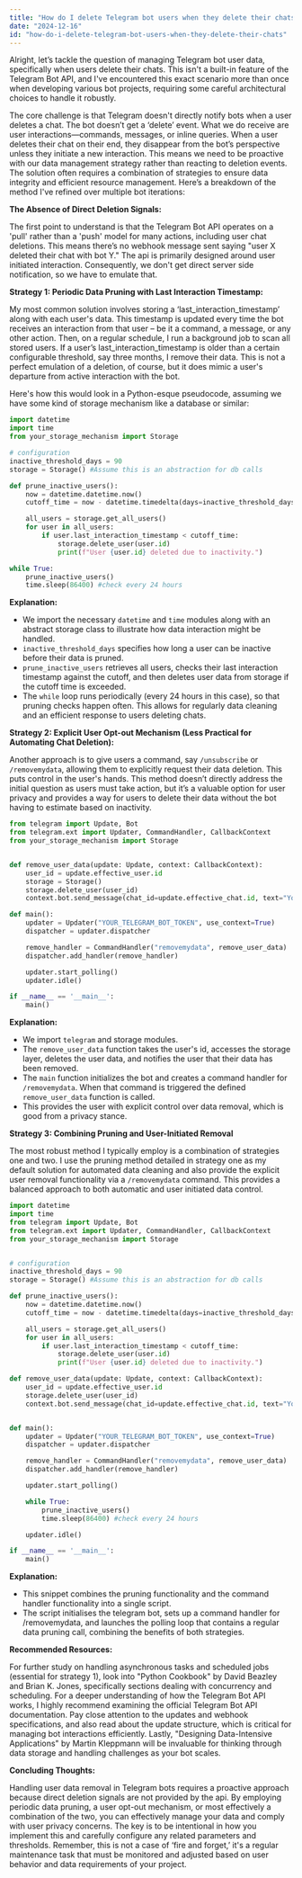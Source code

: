 ```yaml
---
title: "How do I delete Telegram bot users when they delete their chats?"
date: "2024-12-16"
id: "how-do-i-delete-telegram-bot-users-when-they-delete-their-chats"
---
```


Alright, let’s tackle the question of managing Telegram bot user data, specifically when users delete their chats. This isn't a built-in feature of the Telegram Bot API, and I've encountered this exact scenario more than once when developing various bot projects, requiring some careful architectural choices to handle it robustly.

The core challenge is that Telegram doesn't directly notify bots when a user deletes a chat. The bot doesn’t get a ‘delete’ event. What we do receive are user interactions—commands, messages, or inline queries. When a user deletes their chat on their end, they disappear from the bot’s perspective unless they initiate a new interaction. This means we need to be proactive with our data management strategy rather than reacting to deletion events. The solution often requires a combination of strategies to ensure data integrity and efficient resource management. Here’s a breakdown of the method I've refined over multiple bot iterations:

**The Absence of Direct Deletion Signals:**

The first point to understand is that the Telegram Bot API operates on a 'pull' rather than a 'push' model for many actions, including user chat deletions. This means there’s no webhook message sent saying "user X deleted their chat with bot Y." The api is primarily designed around user initiated interaction. Consequently, we don't get direct server side notification, so we have to emulate that.

**Strategy 1: Periodic Data Pruning with Last Interaction Timestamp:**

My most common solution involves storing a ‘last_interaction_timestamp’ along with each user's data. This timestamp is updated every time the bot receives an interaction from that user – be it a command, a message, or any other action. Then, on a regular schedule, I run a background job to scan all stored users. If a user’s last_interaction_timestamp is older than a certain configurable threshold, say three months, I remove their data. This is not a perfect emulation of a deletion, of course, but it does mimic a user's departure from active interaction with the bot.

Here's how this would look in a Python-esque pseudocode, assuming we have some kind of storage mechanism like a database or similar:

```python
import datetime
import time
from your_storage_mechanism import Storage

# configuration
inactive_threshold_days = 90
storage = Storage() #Assume this is an abstraction for db calls

def prune_inactive_users():
    now = datetime.datetime.now()
    cutoff_time = now - datetime.timedelta(days=inactive_threshold_days)

    all_users = storage.get_all_users()
    for user in all_users:
        if user.last_interaction_timestamp < cutoff_time:
            storage.delete_user(user.id)
            print(f"User {user.id} deleted due to inactivity.")

while True:
    prune_inactive_users()
    time.sleep(86400) #check every 24 hours
```

**Explanation:**

*   We import the necessary `datetime` and `time` modules along with an abstract storage class to illustrate how data interaction might be handled.
*   `inactive_threshold_days` specifies how long a user can be inactive before their data is pruned.
*   `prune_inactive_users` retrieves all users, checks their last interaction timestamp against the cutoff, and then deletes user data from storage if the cutoff time is exceeded.
*   The `while` loop runs periodically (every 24 hours in this case), so that pruning checks happen often. This allows for regularly data cleaning and an efficient response to users deleting chats.

**Strategy 2: Explicit User Opt-out Mechanism (Less Practical for Automating Chat Deletion):**

Another approach is to give users a command, say `/unsubscribe` or `/removemydata`, allowing them to explicitly request their data deletion. This puts control in the user's hands. This method doesn’t directly address the initial question as users must take action, but it’s a valuable option for user privacy and provides a way for users to delete their data without the bot having to estimate based on inactivity.

```python
from telegram import Update, Bot
from telegram.ext import Updater, CommandHandler, CallbackContext
from your_storage_mechanism import Storage


def remove_user_data(update: Update, context: CallbackContext):
    user_id = update.effective_user.id
    storage = Storage()
    storage.delete_user(user_id)
    context.bot.send_message(chat_id=update.effective_chat.id, text="Your data has been removed.")

def main():
    updater = Updater("YOUR_TELEGRAM_BOT_TOKEN", use_context=True)
    dispatcher = updater.dispatcher

    remove_handler = CommandHandler("removemydata", remove_user_data)
    dispatcher.add_handler(remove_handler)

    updater.start_polling()
    updater.idle()

if __name__ == '__main__':
    main()
```

**Explanation:**

*   We import `telegram` and storage modules.
*   The `remove_user_data` function takes the user's id, accesses the storage layer, deletes the user data, and notifies the user that their data has been removed.
*   The `main` function initializes the bot and creates a command handler for `/removemydata`. When that command is triggered the defined `remove_user_data` function is called.
*   This provides the user with explicit control over data removal, which is good from a privacy stance.

**Strategy 3: Combining Pruning and User-Initiated Removal**

The most robust method I typically employ is a combination of strategies one and two. I use the pruning method detailed in strategy one as my default solution for automated data cleaning and also provide the explicit user removal functionality via a `/removemydata` command. This provides a balanced approach to both automatic and user initiated data control.

```python
import datetime
import time
from telegram import Update, Bot
from telegram.ext import Updater, CommandHandler, CallbackContext
from your_storage_mechanism import Storage


# configuration
inactive_threshold_days = 90
storage = Storage() #Assume this is an abstraction for db calls

def prune_inactive_users():
    now = datetime.datetime.now()
    cutoff_time = now - datetime.timedelta(days=inactive_threshold_days)

    all_users = storage.get_all_users()
    for user in all_users:
        if user.last_interaction_timestamp < cutoff_time:
            storage.delete_user(user.id)
            print(f"User {user.id} deleted due to inactivity.")

def remove_user_data(update: Update, context: CallbackContext):
    user_id = update.effective_user.id
    storage.delete_user(user_id)
    context.bot.send_message(chat_id=update.effective_chat.id, text="Your data has been removed.")


def main():
    updater = Updater("YOUR_TELEGRAM_BOT_TOKEN", use_context=True)
    dispatcher = updater.dispatcher

    remove_handler = CommandHandler("removemydata", remove_user_data)
    dispatcher.add_handler(remove_handler)

    updater.start_polling()

    while True:
        prune_inactive_users()
        time.sleep(86400) #check every 24 hours

    updater.idle()

if __name__ == '__main__':
    main()

```

**Explanation:**

*   This snippet combines the pruning functionality and the command handler functionality into a single script.
*   The script initialises the telegram bot, sets up a command handler for /removemydata, and launches the polling loop that contains a regular data pruning call, combining the benefits of both strategies.

**Recommended Resources:**

For further study on handling asynchronous tasks and scheduled jobs (essential for strategy 1), look into "Python Cookbook" by David Beazley and Brian K. Jones, specifically sections dealing with concurrency and scheduling. For a deeper understanding of how the Telegram Bot API works, I highly recommend examining the official Telegram Bot API documentation. Pay close attention to the updates and webhook specifications, and also read about the update structure, which is critical for managing bot interactions efficiently. Lastly, "Designing Data-Intensive Applications" by Martin Kleppmann will be invaluable for thinking through data storage and handling challenges as your bot scales.

**Concluding Thoughts:**

Handling user data removal in Telegram bots requires a proactive approach because direct deletion signals are not provided by the api. By employing periodic data pruning, a user opt-out mechanism, or most effectively a combination of the two, you can effectively manage your data and comply with user privacy concerns. The key is to be intentional in how you implement this and carefully configure any related parameters and thresholds. Remember, this is not a case of ‘fire and forget,’ it's a regular maintenance task that must be monitored and adjusted based on user behavior and data requirements of your project.
